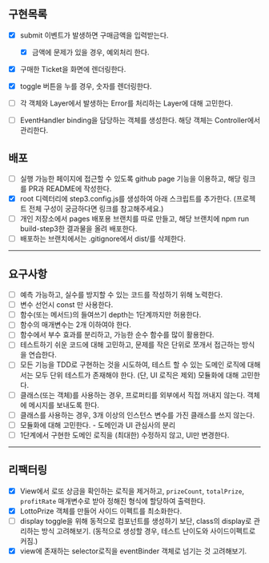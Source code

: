## 구현목록

- [x] submit 이벤트가 발생하면 구매금액을 입력받는다.
  - [x] 금액에 문제가 있을 경우, 예외처리 한다.
- [x] 구매한 Ticket을 화면에 렌더링한다.
- [x] toggle 버튼을 누를 경우, 숫자를 렌더링한다.

- [ ] 각 객체와 Layer에서 발생하는 Error를 처리하는 Layer에 대해 고민한다.
- [ ] EventHandler binding을 담당하는 객체를 생성한다. 해당 객체는 Controller에서 관리한다.

## 배포

- [ ] 실행 가능한 페이지에 접근할 수 있도록 github page 기능을 이용하고, 해당 링크를 PR과 README에 작성한다.
- [x] root 디렉터리에 step3.config.js를 생성하여 아래 스크립트를 추가한다. (프로젝트 전체 구성이 궁금하다면 링크를 참고해주세요.)
- [ ] 개인 저장소에서 pages 배포용 브랜치를 따로 만들고, 해당 브랜치에 npm run build-step3한 결과물을 올려 배포한다.
- [ ] 배포하는 브랜치에서는 .gitignore에서 dist/를 삭제한다.

---

## 요구사항

- [ ] 예측 가능하고, 실수를 방지할 수 있는 코드를 작성하기 위해 노력한다.
- [ ] 변수 선언시 const 만 사용한다.
- [ ] 함수(또는 메서드)의 들여쓰기 depth는 1단계까지만 허용한다.
- [ ] 함수의 매개변수는 2개 이하여야 한다.
- [ ] 함수에서 부수 효과를 분리하고, 가능한 순수 함수를 많이 활용한다.
- [ ] 테스트하기 쉬운 코드에 대해 고민하고, 문제를 작은 단위로 쪼개서 접근하는 방식을 연습한다.
- [ ] 모든 기능을 TDD로 구현하는 것을 시도하여, 테스트 할 수 있는 도메인 로직에 대해서는 모두 단위 테스트가 존재해야 한다. (단, UI 로직은 제외)
      모듈화에 대해 고민한다.
- [ ] 클래스(또는 객체)를 사용하는 경우, 프로퍼티를 외부에서 직접 꺼내지 않는다. 객체에 메시지를 보내도록 한다.
- [ ] 클래스를 사용하는 경우, 3개 이상의 인스턴스 변수를 가진 클래스를 쓰지 않는다.
- [ ] 모듈화에 대해 고민한다. - 도메인과 UI 관심사의 분리
- [ ] 1단계에서 구현한 도메인 로직을 (최대한) 수정하지 않고, UI만 변경한다.

---

## 리팩터링

- [x] View에서 로또 상금을 확인하는 로직을 제거하고, `prizeCount`, `totalPrize`, `profitRate` 매개변수로 받아 정해진 형식에 할당하여 출력한다.
- [x] LottoPrize 객체를 만들어 사이드 이펙트를 최소화한다.
- [ ] display toggle을 위해 동적으로 컴포넌트를 생성하기 보단, class의 display로 관리하는 방식 고려해보기. (동적으로 생성할 경우, 테스트 난이도와 사이드이펙트로 커짐.)
- [x] view에 존재하는 selector로직을 eventBinder 객체로 넘기는 것 고려해보기.
